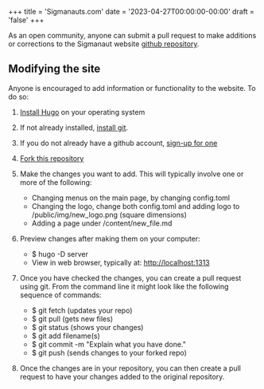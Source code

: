+++
title = 'Sigmanauts.com'
date = '2023-04-27T00:00:00-00:00'
draft = 'false'
+++

As an open community, anyone can submit a pull request to make additions or corrections to the Sigmanaut website [github repository](https://github.com/cafebedouin/sigmanauts). 

## Modifying the site

Anyone is encouraged to add information or functionality to the website. To do so: 

1. [Install Hugo](https://gohugo.io/installation/) on your operating system
2. If not already installed, [install git](https://git-scm.com/book/en/v2/Getting-Started-Installing-Git).
3. If you do not already have a github account, [sign-up for one](https://docs.github.com/en/get-started/signing-up-for-github/signing-up-for-a-new-github-account)
4. [Fork this repository](https://docs.github.com/en/get-started/quickstart/fork-a-repo) 
5. Make the changes you want to add. This will typically involve one or more of the following:

	* Changing menus on the main page, by changing config.toml
	* Changing the logo, change both config.toml and adding logo to /public/img/new_logo.png (square dimensions)
	* Adding a page under /content/new_file.md
	
6. Preview changes after making them on your computer:

	* $ hugo -D server
	* View in web browser, typically at: [http://localhost:1313](http://localhost:1313)
	
7. Once you have checked the changes, you can create a pull request using git. From the command line it might look like the following sequence of commands:

	* $ git fetch (updates your repo)
	* $ git pull (gets new files)
	* $ git status (shows your changes)
	* $ git add filename(s) 
	* $ git commit -m "Explain what you have done."
	* $ git push (sends changes to your forked repo)
	
8. Once the changes are in your repository, you can then create a pull request to have your changes added to the original repository.

